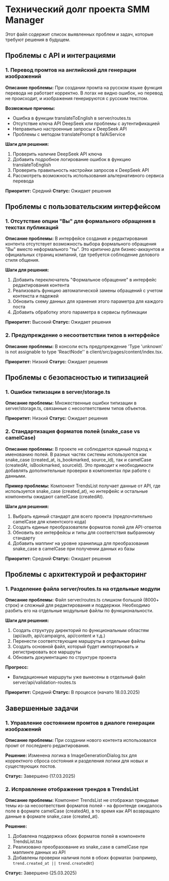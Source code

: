 # Технический долг проекта SMM Manager

Этот файл содержит список выявленных проблем и задач, которые требуют решения в будущем.

## Проблемы с API и интеграциями

### 1. Перевод промтов на английский для генерации изображений

**Описание проблемы:** При создании промта на русском языке функция перевода не работает корректно. В логах не видно ошибок, но перевод не происходит, и изображения генерируются с русским текстом.

**Возможные причины:**
- Ошибка в функции translateToEnglish в server/routes.ts
- Отсутствие ключа API DeepSeek или проблемы с аутентификацией
- Неправильно настроенные запросы к DeepSeek API
- Проблемы с методом translatePrompt в falAiService

**Шаги для решения:**
1. Проверить наличие DeepSeek API ключа
2. Добавить подробное логирование ошибок в функцию translateToEnglish
3. Проверить правильность настройки запросов к DeepSeek API
4. Рассмотреть возможность использования альтернативного сервиса перевода

**Приоритет:** Средний
**Статус:** Ожидает решения

## Проблемы с пользовательским интерфейсом

### 1. Отсутствие опции "Вы" для формального обращения в текстах публикаций

**Описание проблемы:** В интерфейсе создания и редактирования контента отсутствует возможность выбора формального обращения "Вы" вместо неформального "ты". Это критично для бизнес-аккаунтов и официальных страниц компаний, где требуется соблюдение делового стиля общения.

**Шаги для решения:**
1. Добавить переключатель "Формальное обращение" в интерфейс редактирования контента
2. Реализовать функцию автоматической замены обращений с учетом контекста и падежей
3. Обновить схему данных для хранения этого параметра для каждого поста
4. Добавить обработку этого параметра в сервисы публикации

**Приоритет:** Высокий
**Статус:** Ожидает решения

### 2. Предупреждение о несоответствии типов в интерфейсе

**Описание проблемы:** В консоли есть предупреждение 'Type 'unknown' is not assignable to type 'ReactNode'' в client/src/pages/content/index.tsx.

**Приоритет:** Низкий
**Статус:** Ожидает решения

## Проблемы с безопасностью и типизацией

### 1. Ошибки типизации в server/storage.ts

**Описание проблемы:** Множественные ошибки типизации в server/storage.ts, связанные с несоответствием типов объектов.

**Приоритет:** Низкий
**Статус:** Ожидает решения

### 2. Стандартизация форматов полей (snake_case vs camelCase)

**Описание проблемы:** В проекте не соблюдается единый подход к именованию полей. В разных частях системы используются как snake_case (created_at, is_bookmarked, source_id), так и camelCase (createdAt, isBookmarked, sourceId). Это приводит к необходимости добавлять дополнительные проверки в компонентах при работе с данными.

**Пример проблемы:** Компонент TrendsList получает данные от API, где используется snake_case (created_at), но интерфейс и остальные компоненты ожидают camelCase (createdAt).

**Шаги для решения:**
1. Выбрать единый стандарт для всего проекта (предпочтительно camelCase для клиентского кода)
2. Создать единые преобразователи форматов полей для API-ответов
3. Обновить все интерфейсы и типы для соответствия выбранному стандарту
4. Добавить маппинг на уровне хранилища для преобразования snake_case в camelCase при получении данных из базы

**Приоритет:** Средний
**Статус:** Ожидает решения

## Проблемы с архитектурой и рефакторинг

### 1. Разделение файла server/routes.ts на отдельные модули

**Описание проблемы:** Файл server/routes.ts слишком большой (8000+ строк) и сложный для редактирования и поддержки. Необходимо разбить его на отдельные модульные файлы по функциональности.

**Шаги для решения:**
1. Создать структуру директорий по функциональным областям (api/auth, api/campaigns, api/content и т.д.)
2. Перенести соответствующие маршруты в отдельные файлы
3. Создать основной файл, который будет импортировать и регистрировать все маршруты
4. Обновить документацию по структуре проекта

**Прогресс:**
- Валидационные маршруты уже вынесены в отдельный файл server/api/validation-routes.ts

**Приоритет:** Средний
**Статус:** В процессе (начато 18.03.2025)

## Завершенные задачи

### 1. Управление состоянием промтов в диалоге генерации изображений

**Описание проблемы:** При создании нового контента использовался промт от последнего редактирования.

**Решение:** Изменена логика в ImageGenerationDialog.tsx для корректного сброса состояния и разделения логики для новых и существующих постов.

**Статус:** Завершено (17.03.2025)

### 2. Исправление отображения трендов в TrendsList

**Описание проблемы:** Компонент TrendsList не отображал трендовые темы из-за несоответствия форматов полей - на фронтенде ожидалось поле в формате camelCase (createdAt), в то время как API возвращало данные в формате snake_case (created_at).

**Решение:** 
1. Добавлена поддержка обоих форматов полей в компоненте TrendsList.tsx
2. Реализовано преобразование из snake_case в camelCase при маппинге данных из API
3. Добавлены проверки наличия поля в обоих форматах (например, `trend.created_at || trend.createdAt`)

**Статус:** Завершено (25.03.2025)